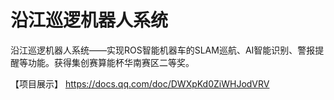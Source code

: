 # 沿江巡逻机器人系统
沿江巡逻机器人系统——实现ROS智能机器车的SLAM巡航、AI智能识别、警报提醒等功能。获得集创赛算能杯华南赛区二等奖。

【项目展示】
https://docs.qq.com/doc/DWXpKd0ZiWHJodVRV
